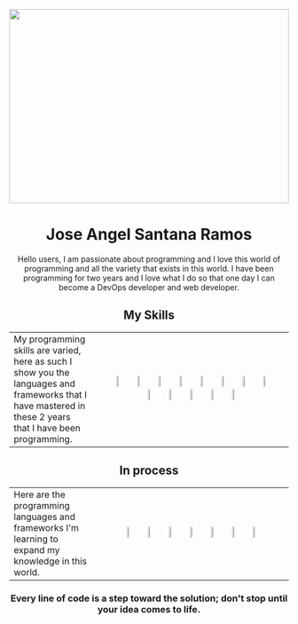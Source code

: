 <div>
  <div align='center'>
    <img src='https://i.pinimg.com/originals/d4/81/f3/d481f3c72e283309071f79e01b05c06d.gif' width='100%' height='350px'>
    <h1>Jose Angel Santana Ramos</h1>
  </div>
  <div align='center'>
    <p>
      Hello users, I am passionate about programming and I love this world of programming and all the variety that exists in this world. I have been programming for two years and I love what 
      I do so that one day I can become a DevOps developer and web developer.
    </p>
  </div>
  <div align='center'>
    <h2>My Skills</h2>
    <table>
      <td width='30%'>
        My programming skills are varied, here as such I show you the languages ​​and frameworks that I have mastered in these 2 years that I have been programming.
      </td>
      <td width='70%' align='center'>
        <img width=10% src="https://i.postimg.cc/PqLTWJwn/18133.png">
        <img width=10% src="https://i.postimg.cc/6QDwYKr2/java.png">
        <img width=10% src="https://i.postimg.cc/QCq38WR1/python-18894.png">
        <img width=10% src="https://i.ibb.co/JBWfJH6/figma.png">
        <img width=10% src="https://i.postimg.cc/B6VHR9gW/free-node-js-logo-icon-download-in-svg-png-gif-file-formats-nodejs-programming-language-pack-logos.png">
        <img width=10% src="https://i.postimg.cc/yx0hRpFw/5968267.png">
        <img width=10% src="https://i.postimg.cc/3Nh4s8vc/css3-512.png">
        <img width=10% src="https://i.postimg.cc/258VF9fP/file-type-light-json-icon-256x256-037f9elb.png">
        <img width=10% src="https://i.postimg.cc/5NCv6rxg/5968313.png">
        <img width=10% src="https://img.icons8.com/?size=512&id=laYYF3dV0Iew&format=png">
        <img width=10% src="https://lucide.dev/framework-logos/js.svg">
        <img width=10% src="https://lucide.dev/framework-logos/react-native.svg">
        <img width=10% src="https://i.ibb.co/p16RYYT/devicon-react.png">
      </td>
    </table>
  </div>
  <div align='center'>
    <h2>In process</h2>
    <table>
      <td width='30%'>
        Here are the programming languages ​​and frameworks I'm learning to expand my knowledge in this world.
      </td>
      <td width='70%' align='center'>
        <img width=10% src="https://i.ibb.co/wdsDvkH/devicon-tailwindcss.png">
        <img width=10% src="https://www.docker.com/app/uploads/2023/05/symbol_blue-docker-logo.png">
        <img width=10% src="https://www.svgrepo.com/show/373446/astro.svg">
        <img width=10% src='https://cdn-icons-png.flaticon.com/512/5968/5968332.png'>
        <img width=10% src='https://upload.wikimedia.org/wikipedia/commons/thumb/4/4c/Typescript_logo_2020.svg/2048px-Typescript_logo_2020.svg.png'>
        <img width=10% src='https://img.icons8.com/fluent-systems-filled/512/40C057/nextjs.png'>
        <img width=10% src='https://cdn-icons-png.flaticon.com/512/6124/6124995.png'>
      </td>
    </table>
  </div>
  <div align="center">
    <h3>Every line of code is a step toward the solution; don't stop until your idea comes to life.</h3>
  </div>
</div>
